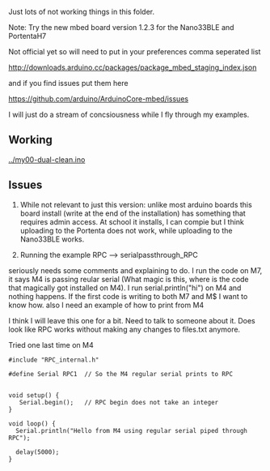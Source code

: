 Just lots of not working things in this folder.

Note: Try the new mbed board version 1.2.3 for the Nano33BLE and PortentaH7

Not official yet so will need to put in your preferences comma seperated list 

http://downloads.arduino.cc/packages/package_mbed_staging_index.json

and if you find issues put them here

https://github.com/arduino/ArduinoCore-mbed/issues


I will just do a stream of concsiousness while I fly through my examples.


## Working
[../my00-dual-clean.ino](../my00-dual-clean.ino)


## Issues

1. While not relevant to just this version: unlike most arduino boards this board install (write at the end of the installation) has something that requires admin access. At school it installs, I can compie but I think uploading to the Portenta does not work, while uploading to the Nano33BLE works.

2. Running the example RPC --> serialpassthrough_RPC

seriously needs some comments and explaining to do. I run the code on M7, it says M4 is passing reular serial (What magic is this, where is the code that magically got installed on M4). I run serial.println("hi") on M4 and nothing happens. If the first code is writing to both M7 and M$ I want to know how. also I need an example of how to print from M4 

I think I will leave this one for a bit. Need to talk to someone about it. Does look like RPC works without making any changes to files.txt anymore.

Tried one last time on M4

```
#include "RPC_internal.h"  

#define Serial RPC1  // So the M4 regular serial prints to RPC

  
void setup() {
   Serial.begin();   // RPC begin does not take an integer
}

void loop() {
  Serial.println("Hello from M4 using regular serial piped through RPC"); 
  
  delay(5000);
}


```

